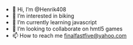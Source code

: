 - 👋 Hi, I’m @Henrik408
- 👀 I’m interested in biking
- 🌱 I’m currently learning javascript
- 💞️ I’m looking to collaborate on hmtl5 games
- 📫 How to reach me finalfastfive@yahoo.com

<!---
Henrik408/Henrik408 is a ✨ special ✨ repository because its `README.md` (this file) appears on your GitHub profile.
You can click the Preview link to take a look at your changes.
--->
